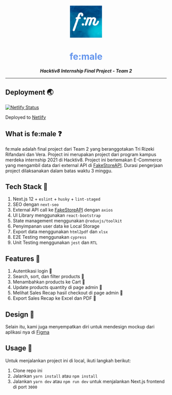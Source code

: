 <a href="https://trishop.vercel.app">
  <p align="center">
    <img height=100 src="./public/female.png"/>
  </p>
</a>

<h1 style="color: CornflowerBlue;" align="center">
  fe:male
</h1>

<p align="center">
  <strong style="font-style: italic;">Hacktiv8 Internship Final Project - Team 2</strong>
</p>

---

## Deployment 🌏

[![Netlify Status](https://api.netlify.com/api/v1/badges/b83a8ce9-8cd0-4b3c-9fa9-c54483733b2d/deploy-status)](https://app.netlify.com/sites/female-ecommerce/deploys)

Deployed to [Netlify](https://female-ecommerce.netlify.app/)

## What is fe:male ❓

fe:male adalah final project dari Team 2 yang beranggotakan Tri Rizeki Rifandani dan Vera. Project ini merupakan project dari program kampus merdeka internship 2021 di Hacktiv8. Project ini bertemakan E-Commerce yang mengambil data dari external API di [FakeStoreAPI](www.fakestoreapi.com). Durasi pengerjaan project dilaksanakan dalam batas waktu 3 minggu.

## Tech Stack 🎲

1. Next.js 12 + `eslint` + `husky` + `lint-staged`
2. SEO dengan `next-seo`
3. External API call ke [FakeStoreAPI](www.fakestoreapi.com) dengan `axios`
4. UI Library menggunakan `react-bootstrap`
5. State management menggunakan `@reduxjs/toolkit`
6. Penyimpanan user data ke Local Storage
7. Export data menggunakan `html2pdf` dan `xlsx`
8. E2E Testing menggunakan `cypress`
9. Unit Testing menggunakan `jest` dan `RTL`

## Features 💱

1. Autentikasi login 🔑
2. Search, sort, dan filter products 🔎
3. Menambahkan products ke Cart 🛒
4. Update products quantity di page admin 🥂
5. Melihat Sales Recap hasil checkout di page admin 📃
6. Export Sales Recap ke Excel dan PDF 📂

## Design 📝

Selain itu, kami juga menyempatkan diri untuk mendesign mockup dari aplikasi nya di [Figma](https://www.figma.com/file/RNkxypPR3HRmJjpzr4ZV1B/Wireframing-in-Figma?node-id=0%3A1)

## Usage 🏀

Untuk menjalankan project ini di local, ikuti langkah berikut:

1. Clone repo ini
2. Jalankan `yarn install` atau `npm install`
3. Jalankan `yarn dev` atau `npm run dev` untuk menjalankan Next.js frontend di port `3000`

